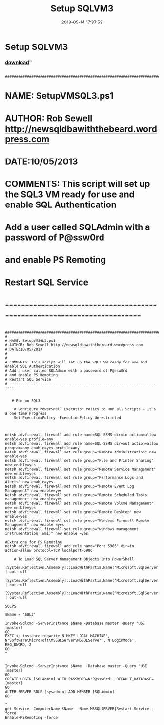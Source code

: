 ﻿---
pid:            4160
parent:         0
children:       
poster:         SQLDBAwithabeard
title:          Setup SQLVM3
date:           2013-05-14 17:37:53
format:         posh
---

# Setup SQLVM3

### [download](4160.ps1)"

      #############################################################################################
#
# NAME: SetupVMSQL3.ps1
# AUTHOR: Rob Sewell http://newsqldbawiththebeard.wordpress.com
# DATE:10/05/2013
#
#
# COMMENTS: This script will set up the SQL3 VM ready for use and enable SQL Authentication
# Add a user called SQLAdmin with a password of P@ssw0rd
# and enable PS Remoting
# Restart SQL Service
# ------------------------------------------------------------------------

   

```posh
      #############################################################################################
#
# NAME: SetupVMSQL3.ps1
# AUTHOR: Rob Sewell http://newsqldbawiththebeard.wordpress.com
# DATE:10/05/2013
#
#
# COMMENTS: This script will set up the SQL3 VM ready for use and enable SQL Authentication
# Add a user called SQLAdmin with a password of P@ssw0rd
# and enable PS Remoting
# Restart SQL Service
# ------------------------------------------------------------------------

   
   # Run on SQL3

    # Configure PowerShell Execution Policy to Run all Scripts – It’s a one time Progress
    Set-ExecutionPolicy –ExecutionPolicy Unrestricted



netsh advfirewall firewall add rule name=SQL-SSMS dir=in action=allow enable=yes profile=any
netsh advfirewall firewall add rule name=SQL-SSMS dir=out action=allow program=any enable=yes profile=any
netsh advfirewall firewall set rule group="Remote Administration" new enable=yes
netsh advfirewall firewall set rule group="File and Printer Sharing" new enable=yes
netsh advfirewall firewall set rule group="Remote Service Management" new enable=yes
netsh advfirewall firewall set rule group="Performance Logs and Alerts" new enable=yes
Netsh advfirewall firewall set rule group="Remote Event Log Management" new enable=yes
Netsh advfirewall firewall set rule group="Remote Scheduled Tasks Management" new enable=yes
netsh advfirewall firewall set rule group="Remote Volume Management" new enable=yes
netsh advfirewall firewall set rule group="Remote Desktop" new enable=yes
netsh advfirewall firewall set rule group="Windows Firewall Remote Management" new enable =yes
netsh advfirewall firewall set rule group="windows management instrumentation (wmi)" new enable =yes

#Extra one for PS Remoting
netsh advfirewall firewall add rule name="Port 5986" dir=in action=allow protocol=TCP localport=5986

    # To Load SQL Server Management Objects into PowerShell
    [System.Reflection.Assembly]::LoadWithPartialName(‘Microsoft.SqlServer.SMO’)  | out-null
    [System.Reflection.Assembly]::LoadWithPartialName(‘Microsoft.SqlServer.SMOExtended’)  | out-null
    [System.Reflection.Assembly]::LoadWithPartialName(“Microsoft.SqlServer.SqlWmiManagement”) | out-null

SQLPS

$Name = 'SQL3'

Invoke-Sqlcmd -ServerInstance $Name -Database master -Query "USE [master]
GO
EXEC xp_instance_regwrite N'HKEY_LOCAL_MACHINE', N'Software\Microsoft\MSSQLServer\MSSQLServer', N'LoginMode', REG_DWORD, 2
GO
"


Invoke-Sqlcmd -ServerInstance $Name  -Database master -Query "USE [master]
GO
CREATE LOGIN [SQLAdmin] WITH PASSWORD=N'P@ssw0rd', DEFAULT_DATABASE=[master]
GO
ALTER SERVER ROLE [sysadmin] ADD MEMBER [SQLAdmin]
GO

"
get-Service -ComputerName $Name  -Name MSSQLSERVER|Restart-Service -force
Enable-PSRemoting -force



```
